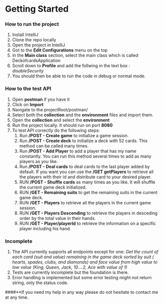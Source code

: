 # Getting Started

### How to run the project
1. Install IntelliJ
2. Clone the repo locally
3. Open the project in IntelliJ
4. Got to the **Edit Configurations** menu on the top
5. In the **Main class** section, select the main class which is called DeckofcardsApplication
6. Scroll down to **Profile** and add the follwing in the text box : *disableSecurity*
7. You should then be able to run the code in debug or normal mode.

### How to the test API
1. Open **postman** if you have it
2. Click on **Import**
3. Navigate to the projectRoot/postman/ 
4. Select both the **collection** and the **environment** files and import them.
5. Open the **collection** and select the **environment** 
6. Run the project locally. It should run on port **8080**
7. To test API correctly do the following steps:
   1. Run **/POST - Create game** to initialize a game session.
   2. Run **/POST - Create deck** to initialize a deck with 52 cards. This method can be called many times.
   3. Run **/POST - Add Player** to add a player that has my name constantly. You can run this method several times to add as many players as you like.
   4. Run **/POST - Deal cards** to deal cards to the last player added by default. If you want you can use the **/GET getPlayers** to retrieve all the players with their id and distribute card to your desired player.
   5. RUN **/POST - Shuffle cards** as many times as you like. It will shuffle the current game deck initialized.
   6. RUN **/GET - Remaining suits** to get the remaining suits in the current game deck.
   7. RUN **/GET - Players** to retrieve all the players in the current game session.
   8. RUN **/GET - Players Descending** to retrieve the players in desceding order by the total value in their hands.
   9. RUN **/GET - Player/playerId** to retrieve the information on a specific player including his hand.

### Incomplete
1. The API currently supports all endpoints except for one: *Get the count of each card (suit and value) remaining in the game deck sorted by suit ( hearts, spades, clubs, and diamonds) and face value from high value to low value (King, Queen, Jack, 10….2, Ace with value of 1)*
2. Tests are currently incomplete but the foundation is there. 
3. Error handling is implemented but some error testing might not return string, only the status code.

####**If you need my help in any way please do not hesitate to contact me at any time.

